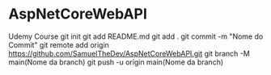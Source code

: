 # AspNetCoreWebAPI
Udemy Course
git init
git add README.md
git add . 
git commit -m "Nome do Commit"
git remote add origin https://github.com/SamuelTheDev/AspNetCoreWebAPI.git
git branch -M main(Nome da branch) 
git push -u origin main(Nome da branch)
